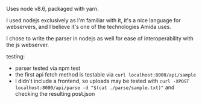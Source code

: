 
Uses node v8.6, packaged with yarn.



I used nodejs exclusively as I'm familiar with it, it's a nice language for webservers, and I believe it's one of the technologies Amida uses.

I chose to write the parser in nodejs as well for ease of interoperability with the js webserver.


testing:
 - parser tested via npm test
 - the first api fetch method is testable via `curl localhost:8000/api/sample`
 - I didn't include a frontend, so uploads may be tested with `curl -XPOST localhost:8000/api/parse -d "$(cat ./parse/sample.txt)"` and checking the resulting post.json

